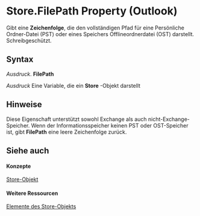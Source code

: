 
# Store.FilePath Property (Outlook)

Gibt eine  **Zeichenfolge**, die den vollständigen Pfad für eine Persönliche Ordner-Datei (PST) oder eines Speichers Offlineordnerdatei (OST) darstellt. Schreibgeschützt.


## Syntax

 _Ausdruck_. **FilePath**

 _Ausdruck_ Eine Variable, die ein **Store** -Objekt darstellt


## Hinweise

Diese Eigenschaft unterstützt sowohl Exchange als auch nicht-Exchange-Speicher. Wenn der Informationsspeicher keinen PST oder OST-Speicher ist, gibt  **FilePath** eine leere Zeichenfolge zurück.


## Siehe auch


#### Konzepte


[Store-Objekt](1eb22fe9-8849-7476-5388-2515b48591b9.md)
#### Weitere Ressourcen


[Elemente des Store-Objekts](http://msdn.microsoft.com/library/84c1d423-e507-0b3b-6570-33829b94be04%28Office.15%29.aspx)